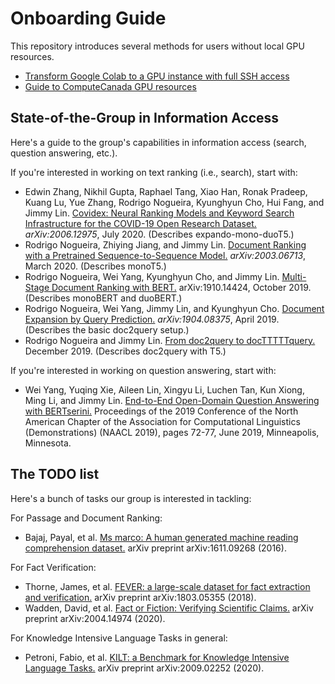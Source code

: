 # Onboarding Guide

This repository introduces several methods for users without local GPU resources.

+ [Transform Google Colab to a GPU instance with full SSH access](docs/colab-instructions.md)
+ [Guide to ComputeCanada GPU resources](docs/cc-guide.md)

## State-of-the-Group in Information Access

Here's a guide to the group's capabilities in information access (search, question answering, etc.).

If you're interested in working on text ranking (i.e., search), start with:

+ Edwin Zhang, Nikhil Gupta, Raphael Tang, Xiao Han, Ronak Pradeep, Kuang Lu, Yue Zhang, Rodrigo Nogueira, Kyunghyun Cho, Hui Fang, and Jimmy Lin. [Covidex: Neural Ranking Models and Keyword Search Infrastructure for the COVID-19 Open Research Dataset.](https://arxiv.org/abs/2007.07846) _arXiv:2006.12975_, July 2020. (Describes expando-mono-duoT5.)
+ Rodrigo Nogueira, Zhiying Jiang, and Jimmy Lin. [Document Ranking with a Pretrained Sequence-to-Sequence Model.](https://arxiv.org/abs/2003.06713) _arXiv:2003.06713_, March 2020. (Describes monoT5.)
+ Rodrigo Nogueira, Wei Yang, Kyunghyun Cho, and Jimmy Lin. [Multi-Stage Document Ranking with BERT.](https://arxiv.org/abs/1910.14424) arXiv:1910.14424, October 2019. (Describes monoBERT and duoBERT.)
+ Rodrigo Nogueira, Wei Yang, Jimmy Lin, and Kyunghyun Cho. [Document Expansion by Query Prediction.](https://arxiv.org/abs/1904.08375) _arXiv:1904.08375_, April 2019. (Describes the basic doc2query setup.)
+ Rodrigo Nogueira and Jimmy Lin. [From doc2query to docTTTTTquery.](https://cs.uwaterloo.ca/~jimmylin/publications/Nogueira_Lin_2019_docTTTTTquery-v2.pdf) December 2019. (Describes doc2query with T5.)

If you're interested in working on question answering, start with:

+ Wei Yang, Yuqing Xie, Aileen Lin, Xingyu Li, Luchen Tan, Kun Xiong, Ming Li, and Jimmy Lin. [End-to-End Open-Domain Question Answering with BERTserini.](https://www.aclweb.org/anthology/N19-4013/) Proceedings of the 2019 Conference of the North American Chapter of the Association for Computational Linguistics (Demonstrations) (NAACL 2019), pages 72-77, June 2019, Minneapolis, Minnesota.

## The TODO list

Here's a bunch of tasks our group is interested in tackling:

For Passage and Document Ranking:

+ Bajaj, Payal, et al. [Ms marco: A human generated machine reading comprehension dataset.](https://microsoft.github.io/msmarco/) arXiv preprint arXiv:1611.09268 (2016). 

For Fact Verification:

+ Thorne, James, et al. [FEVER: a large-scale dataset for fact extraction and verification.](https://arxiv.org/abs/1803.05355) arXiv preprint arXiv:1803.05355 (2018).
+ Wadden, David, et al. [Fact or Fiction: Verifying Scientific Claims.](https://arxiv.org/abs/2004.14974) arXiv preprint arXiv:2004.14974 (2020).

For Knowledge Intensive Language Tasks in general:

+ Petroni, Fabio, et al. [KILT: a Benchmark for Knowledge Intensive Language Tasks.](https://arxiv.org/abs/2009.02252) arXiv preprint arXiv:2009.02252 (2020).
